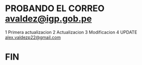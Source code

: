 # PROBANDO EL CORREO avaldez@igp.gob.pe
1 Primera actualizacion 
2 Actualizacion
3 Modificacion
4 UPDATE alex.valdezp22@gmail.com
# FIN
